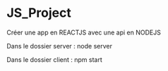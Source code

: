 # JS_Project
Créer une app en REACTJS avec une api en NODEJS

Dans le dossier server : node server

Dans le dossier client : npm start
